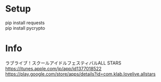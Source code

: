 # Setup
pip install requests  
pip install pycrypto

# Info
ラブライブ！スクールアイドルフェスティバルALL STARS  
https://itunes.apple.com/jp/app/id1377018522  
https://play.google.com/store/apps/details?id=com.klab.lovelive.allstars